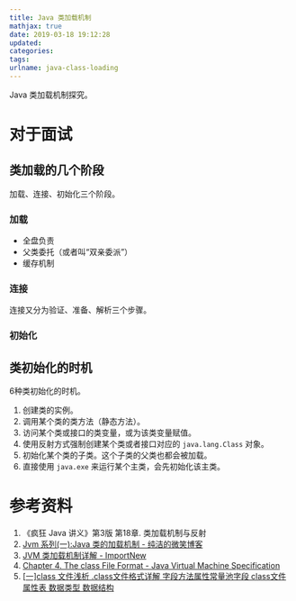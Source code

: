 ```yaml
---
title: Java 类加载机制
mathjax: true
date: 2019-03-18 19:12:28
updated:
categories:
tags:
urlname: java-class-loading
---
```


Java 类加载机制探究。

<!-- more -->

# 对于面试

## 类加载的几个阶段

加载、连接、初始化三个阶段。

### 加载

- 全盘负责
- 父类委托（或者叫“双亲委派”）
- 缓存机制

### 连接

连接又分为验证、准备、解析三个步骤。

### 初始化



## 类初始化的时机

6种类初始化的时机。

1. 创建类的实例。
2. 调用某个类的类方法（静态方法）。
3. 访问某个类或接口的类变量，或为该类变量赋值。
4. 使用反射方式强制创建某个类或者接口对应的 `java.lang.Class` 对象。
5. 初始化某个类的子类。这个子类的父类也都会被加载。
6. 直接使用 `java.exe` 来运行某个主类，会先初始化该主类。



# 参考资料

1. 《疯狂 Java 讲义》第3版 第18章. 类加载机制与反射
2. [Jvm 系列(一):Java 类的加载机制 - 纯洁的微笑博客](http://www.ityouknow.com/jvm/2017/08/19/class-loading-principle.html)
3. [JVM 类加载机制详解 - ImportNew](http://www.importnew.com/25295.html)
4. [Chapter 4. The class File Format - Java Virtual Machine Specification](https://docs.oracle.com/javase/specs/jvms/se11/html/jvms-4.html)
5. [[一]class 文件浅析 .class文件格式详解 字段方法属性常量池字段 class文件属性表 数据类型 数据结构](https://cloud.tencent.com/developer/article/1333538)
